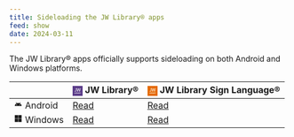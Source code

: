 ```yaml
---
title: Sideloading the JW Library® apps
feed: show
date: 2024-03-11
---
```

 
The JW Library® apps officially supports sideloading on both Android and Windows platforms.

|         | <svg style="vertical-align: middle;" xmlns="http://www.w3.org/2000/svg" width="18" height="18" viewBox="0 0 600 600" version="1.1"><path d="M 195 205.428 C 195 251.170, 194.607 280.737, 193.933 285.678 C 192.173 298.591, 186.549 308.836, 178.693 313.440 C 165.613 321.105, 147.297 318.104, 128.259 305.176 L 122.400 301.197 116.773 311.642 L 111.147 322.087 115.823 325.484 C 130.103 335.857, 145.906 341, 163.500 341 C 191.141 341, 207.049 331.014, 215.625 308.280 C 220.927 294.223, 221 292.889, 221 209.912 L 221 133 208 133 L 195 133 195 205.428 M 247.041 133.250 C 247.063 133.387, 257.552 179.625, 270.348 236 L 293.614 338.500 305.136 338.780 L 316.658 339.061 339.945 265.280 C 352.753 224.701, 363.759 190.189, 364.404 188.586 C 365.474 185.925, 367.474 192.336, 387.411 262.336 L 409.245 339 420.906 339 L 432.567 339 457.581 236.250 L 482.596 133.500 469.160 133.221 C 461.771 133.067, 455.603 133.067, 455.454 133.221 C 455.305 133.374, 447.416 168.487, 437.923 211.248 C 428.430 254.010, 420.514 288.847, 420.331 288.664 C 420.148 288.482, 410.382 255.295, 398.627 214.916 L 377.255 141.500 365.844 141.220 L 354.433 140.940 331.966 214.451 C 319.610 254.882, 309.270 287.971, 308.988 287.981 C 308.707 287.992, 304.511 269.212, 299.664 246.250 C 294.817 223.287, 287.436 188.412, 283.261 168.750 L 275.670 133 261.335 133 C 253.451 133, 247.018 133.113, 247.041 133.250 M 106 430.500 L 106 468 128 468 L 150 468 150 464 L 150 460 133 460 L 116 460 116 426.500 L 116 393 111 393 L 106 393 106 430.500 M 160 430.500 L 160 468 165 468 L 170 468 170 430.500 L 170 393 165 393 L 160 393 160 430.500 M 185 430.500 L 185 468 199.818 468 C 210.262 468, 216.171 467.544, 219.833 466.457 C 225.479 464.780, 231.260 460.333, 233.551 455.901 C 235.250 452.616, 235.455 444.334, 233.936 440.315 C 232.603 436.786, 228.402 432.292, 224.561 430.288 L 221.623 428.754 224.220 427.393 C 232.908 422.841, 234.122 407.189, 226.387 399.454 C 221.375 394.442, 215.216 393, 198.818 393 L 185 393 185 430.500 M 246 430.500 L 246 468 251 468 L 256 468 256 453 L 256 438 262.750 438.046 L 269.500 438.091 278.830 453.046 L 288.161 468 294.051 468 L 299.941 468 289.971 452.503 C 284.487 443.980, 280 436.801, 280 436.550 C 280 436.299, 281.913 435.228, 284.250 434.171 C 289.714 431.699, 292.768 428.723, 295.092 423.605 C 298.703 415.653, 296.988 406.725, 290.627 400.364 C 284.620 394.357, 279.128 393, 260.818 393 L 246 393 246 430.500 M 333.134 395.195 C 326.676 412.532, 307 466.854, 307 467.345 C 307 467.705, 309.138 468, 311.751 468 L 316.502 468 320.365 457 L 324.228 446 338.365 446 L 352.502 446 356.365 457 L 360.228 468 365.114 468 C 368.387 468, 369.981 467.587, 369.942 466.750 C 369.909 466.063, 363.933 449.300, 356.661 429.500 L 343.439 393.500 338.716 393.195 C 334.559 392.927, 333.889 393.167, 333.134 395.195 M 378 430.500 L 378 468 383 468 L 388 468 388 453 L 388 438 394.750 438.019 L 401.500 438.037 410.854 453.019 L 420.208 468 426.098 468 L 431.987 468 427.603 461.161 C 425.192 457.399, 420.695 450.408, 417.609 445.626 C 414.524 440.843, 412 436.774, 412 436.583 C 412 436.391, 414.464 435.029, 417.476 433.556 C 420.488 432.082, 423.794 429.667, 424.823 428.188 C 431.333 418.835, 429.999 406.596, 421.671 399.284 C 416.037 394.337, 409.897 393, 392.818 393 L 378 393 378 430.500 M 432.872 394.750 C 433.390 395.712, 439.255 405.659, 445.907 416.852 L 458 437.205 458 452.602 L 458 468 463 468 L 468 468 468 452.945 L 468 437.889 481 416 C 488.150 403.961, 494 393.861, 494 393.555 C 494 393.250, 491.628 393, 488.730 393 L 483.459 393 473.643 410.005 C 468.244 419.358, 463.464 426.787, 463.020 426.513 C 462.577 426.239, 458.003 418.601, 452.857 409.540 L 443.500 393.066 437.715 393.033 C 432.508 393.003, 432.024 393.175, 432.872 394.750 M 194 414 L 194 426 202.288 426 C 208.899 426, 211.476 425.545, 215.023 423.750 C 220.791 420.832, 222.914 415.994, 221.094 409.919 C 219.214 403.644, 215.630 402.008, 203.750 402.004 L 194 402 194 414 M 256 415.613 L 256 429.227 266.257 428.847 C 278.267 428.403, 282.428 426.623, 285.353 420.679 C 287.551 416.212, 287.004 411.546, 283.806 407.480 C 280.513 403.295, 276.197 402, 265.532 402 L 256 402 256 415.613 M 388 415.412 L 388 429 396.634 429 C 401.383 429, 407.034 428.471, 409.193 427.824 C 416.959 425.497, 420.796 417.285, 417.353 410.358 C 414.076 403.764, 411.337 402.546, 398.930 402.162 L 388 401.823 388 415.412 M 337.617 408 C 334.868 415.345, 328 435.427, 328 436.120 C 328 436.604, 332.725 437, 338.500 437 C 344.275 437, 349 436.884, 349 436.742 C 349 434.653, 338.019 406.926, 337.617 408 M 194.220 446.750 L 194.500 459.500 204.500 459.436 C 219.682 459.339, 225 455.846, 225 445.973 C 225 442.776, 224.362 441.208, 222.171 439.017 C 218.462 435.308, 213.434 434.012, 202.720 434.006 L 193.940 434 194.220 446.750" stroke="none" fill="#FFFFFF" fill-rule="evenodd"/><path d="M 0 300.002 L 0 600.003 300.250 599.752 L 600.500 599.500 600.752 299.750 L 601.003 0 300.502 0 L 0 0 0 300.002 M 0.493 300.500 C 0.493 465.500, 0.609 532.851, 0.750 450.169 C 0.891 367.487, 0.891 232.487, 0.750 150.169 C 0.609 67.851, 0.493 135.500, 0.493 300.500 M 195 205.428 C 195 251.170, 194.607 280.737, 193.933 285.678 C 192.173 298.591, 186.549 308.836, 178.693 313.440 C 165.613 321.105, 147.297 318.104, 128.259 305.176 L 122.400 301.197 116.773 311.642 L 111.147 322.087 115.823 325.484 C 130.103 335.857, 145.906 341, 163.500 341 C 191.141 341, 207.049 331.014, 215.625 308.280 C 220.927 294.223, 221 292.889, 221 209.912 L 221 133 208 133 L 195 133 195 205.428 M 247.041 133.250 C 247.063 133.387, 257.552 179.625, 270.348 236 L 293.614 338.500 305.136 338.780 L 316.658 339.061 339.945 265.280 C 352.753 224.701, 363.759 190.189, 364.404 188.586 C 365.474 185.925, 367.474 192.336, 387.411 262.336 L 409.245 339 420.906 339 L 432.567 339 457.581 236.250 L 482.596 133.500 469.160 133.221 C 461.771 133.067, 455.603 133.067, 455.454 133.221 C 455.305 133.374, 447.416 168.487, 437.923 211.248 C 428.430 254.010, 420.514 288.847, 420.331 288.664 C 420.148 288.482, 410.382 255.295, 398.627 214.916 L 377.255 141.500 365.844 141.220 L 354.433 140.940 331.966 214.451 C 319.610 254.882, 309.270 287.971, 308.988 287.981 C 308.707 287.992, 304.511 269.212, 299.664 246.250 C 294.817 223.287, 287.436 188.412, 283.261 168.750 L 275.670 133 261.335 133 C 253.451 133, 247.018 133.113, 247.041 133.250 M 106 430.500 L 106 468 128 468 L 150 468 150 464 L 150 460 133 460 L 116 460 116 426.500 L 116 393 111 393 L 106 393 106 430.500 M 160 430.500 L 160 468 165 468 L 170 468 170 430.500 L 170 393 165 393 L 160 393 160 430.500 M 185 430.500 L 185 468 199.818 468 C 210.262 468, 216.171 467.544, 219.833 466.457 C 225.479 464.780, 231.260 460.333, 233.551 455.901 C 235.250 452.616, 235.455 444.334, 233.936 440.315 C 232.603 436.786, 228.402 432.292, 224.561 430.288 L 221.623 428.754 224.220 427.393 C 232.908 422.841, 234.122 407.189, 226.387 399.454 C 221.375 394.442, 215.216 393, 198.818 393 L 185 393 185 430.500 M 246 430.500 L 246 468 251 468 L 256 468 256 453 L 256 438 262.750 438.046 L 269.500 438.091 278.830 453.046 L 288.161 468 294.051 468 L 299.941 468 289.971 452.503 C 284.487 443.980, 280 436.801, 280 436.550 C 280 436.299, 281.913 435.228, 284.250 434.171 C 289.714 431.699, 292.768 428.723, 295.092 423.605 C 298.703 415.653, 296.988 406.725, 290.627 400.364 C 284.620 394.357, 279.128 393, 260.818 393 L 246 393 246 430.500 M 333.134 395.195 C 326.676 412.532, 307 466.854, 307 467.345 C 307 467.705, 309.138 468, 311.751 468 L 316.502 468 320.365 457 L 324.228 446 338.365 446 L 352.502 446 356.365 457 L 360.228 468 365.114 468 C 368.387 468, 369.981 467.587, 369.942 466.750 C 369.909 466.063, 363.933 449.300, 356.661 429.500 L 343.439 393.500 338.716 393.195 C 334.559 392.927, 333.889 393.167, 333.134 395.195 M 378 430.500 L 378 468 383 468 L 388 468 388 453 L 388 438 394.750 438.019 L 401.500 438.037 410.854 453.019 L 420.208 468 426.098 468 L 431.987 468 427.603 461.161 C 425.192 457.399, 420.695 450.408, 417.609 445.626 C 414.524 440.843, 412 436.774, 412 436.583 C 412 436.391, 414.464 435.029, 417.476 433.556 C 420.488 432.082, 423.794 429.667, 424.823 428.188 C 431.333 418.835, 429.999 406.596, 421.671 399.284 C 416.037 394.337, 409.897 393, 392.818 393 L 378 393 378 430.500 M 432.872 394.750 C 433.390 395.712, 439.255 405.659, 445.907 416.852 L 458 437.205 458 452.602 L 458 468 463 468 L 468 468 468 452.945 L 468 437.889 481 416 C 488.150 403.961, 494 393.861, 494 393.555 C 494 393.250, 491.628 393, 488.730 393 L 483.459 393 473.643 410.005 C 468.244 419.358, 463.464 426.787, 463.020 426.513 C 462.577 426.239, 458.003 418.601, 452.857 409.540 L 443.500 393.066 437.715 393.033 C 432.508 393.003, 432.024 393.175, 432.872 394.750 M 194 414 L 194 426 202.288 426 C 208.899 426, 211.476 425.545, 215.023 423.750 C 220.791 420.832, 222.914 415.994, 221.094 409.919 C 219.214 403.644, 215.630 402.008, 203.750 402.004 L 194 402 194 414 M 256 415.613 L 256 429.227 266.257 428.847 C 278.267 428.403, 282.428 426.623, 285.353 420.679 C 287.551 416.212, 287.004 411.546, 283.806 407.480 C 280.513 403.295, 276.197 402, 265.532 402 L 256 402 256 415.613 M 388 415.412 L 388 429 396.634 429 C 401.383 429, 407.034 428.471, 409.193 427.824 C 416.959 425.497, 420.796 417.285, 417.353 410.358 C 414.076 403.764, 411.337 402.546, 398.930 402.162 L 388 401.823 388 415.412 M 337.617 408 C 334.868 415.345, 328 435.427, 328 436.120 C 328 436.604, 332.725 437, 338.500 437 C 344.275 437, 349 436.884, 349 436.742 C 349 434.653, 338.019 406.926, 337.617 408 M 194.220 446.750 L 194.500 459.500 204.500 459.436 C 219.682 459.339, 225 455.846, 225 445.973 C 225 442.776, 224.362 441.208, 222.171 439.017 C 218.462 435.308, 213.434 434.012, 202.720 434.006 L 193.940 434 194.220 446.750" stroke="none" fill="#5B3C89" fill-rule="evenodd"/></svg> JW Library®                                           | <svg style="vertical-align: middle;" xmlns="http://www.w3.org/2000/svg" width="18" height="18" viewBox="0 0 600 600" version="1.1"><path d="M 195 205.428 C 195 251.170, 194.607 280.737, 193.933 285.678 C 192.173 298.591, 186.549 308.836, 178.693 313.440 C 165.613 321.105, 147.297 318.104, 128.259 305.176 L 122.400 301.197 116.773 311.642 L 111.147 322.087 115.823 325.484 C 130.103 335.857, 145.906 341, 163.500 341 C 191.141 341, 207.049 331.014, 215.625 308.280 C 220.927 294.223, 221 292.889, 221 209.912 L 221 133 208 133 L 195 133 195 205.428 M 247.041 133.250 C 247.063 133.387, 257.552 179.625, 270.348 236 L 293.614 338.500 305.136 338.780 L 316.658 339.061 339.945 265.280 C 352.753 224.701, 363.759 190.189, 364.404 188.586 C 365.474 185.925, 367.474 192.336, 387.411 262.336 L 409.245 339 420.906 339 L 432.567 339 457.581 236.250 L 482.596 133.500 469.160 133.221 C 461.771 133.067, 455.603 133.067, 455.454 133.221 C 455.305 133.374, 447.416 168.487, 437.923 211.248 C 428.430 254.010, 420.514 288.847, 420.331 288.664 C 420.148 288.482, 410.382 255.295, 398.627 214.916 L 377.255 141.500 365.844 141.220 L 354.433 140.940 331.966 214.451 C 319.610 254.882, 309.270 287.971, 308.988 287.981 C 308.707 287.992, 304.511 269.212, 299.664 246.250 C 294.817 223.287, 287.436 188.412, 283.261 168.750 L 275.670 133 261.335 133 C 253.451 133, 247.018 133.113, 247.041 133.250 M 106 430.500 L 106 468 128 468 L 150 468 150 464 L 150 460 133 460 L 116 460 116 426.500 L 116 393 111 393 L 106 393 106 430.500 M 160 430.500 L 160 468 165 468 L 170 468 170 430.500 L 170 393 165 393 L 160 393 160 430.500 M 185 430.500 L 185 468 199.818 468 C 210.262 468, 216.171 467.544, 219.833 466.457 C 225.479 464.780, 231.260 460.333, 233.551 455.901 C 235.250 452.616, 235.455 444.334, 233.936 440.315 C 232.603 436.786, 228.402 432.292, 224.561 430.288 L 221.623 428.754 224.220 427.393 C 232.908 422.841, 234.122 407.189, 226.387 399.454 C 221.375 394.442, 215.216 393, 198.818 393 L 185 393 185 430.500 M 246 430.500 L 246 468 251 468 L 256 468 256 453 L 256 438 262.750 438.046 L 269.500 438.091 278.830 453.046 L 288.161 468 294.051 468 L 299.941 468 289.971 452.503 C 284.487 443.980, 280 436.801, 280 436.550 C 280 436.299, 281.913 435.228, 284.250 434.171 C 289.714 431.699, 292.768 428.723, 295.092 423.605 C 298.703 415.653, 296.988 406.725, 290.627 400.364 C 284.620 394.357, 279.128 393, 260.818 393 L 246 393 246 430.500 M 333.134 395.195 C 326.676 412.532, 307 466.854, 307 467.345 C 307 467.705, 309.138 468, 311.751 468 L 316.502 468 320.365 457 L 324.228 446 338.365 446 L 352.502 446 356.365 457 L 360.228 468 365.114 468 C 368.387 468, 369.981 467.587, 369.942 466.750 C 369.909 466.063, 363.933 449.300, 356.661 429.500 L 343.439 393.500 338.716 393.195 C 334.559 392.927, 333.889 393.167, 333.134 395.195 M 378 430.500 L 378 468 383 468 L 388 468 388 453 L 388 438 394.750 438.019 L 401.500 438.037 410.854 453.019 L 420.208 468 426.098 468 L 431.987 468 427.603 461.161 C 425.192 457.399, 420.695 450.408, 417.609 445.626 C 414.524 440.843, 412 436.774, 412 436.583 C 412 436.391, 414.464 435.029, 417.476 433.556 C 420.488 432.082, 423.794 429.667, 424.823 428.188 C 431.333 418.835, 429.999 406.596, 421.671 399.284 C 416.037 394.337, 409.897 393, 392.818 393 L 378 393 378 430.500 M 432.872 394.750 C 433.390 395.712, 439.255 405.659, 445.907 416.852 L 458 437.205 458 452.602 L 458 468 463 468 L 468 468 468 452.945 L 468 437.889 481 416 C 488.150 403.961, 494 393.861, 494 393.555 C 494 393.250, 491.628 393, 488.730 393 L 483.459 393 473.643 410.005 C 468.244 419.358, 463.464 426.787, 463.020 426.513 C 462.577 426.239, 458.003 418.601, 452.857 409.540 L 443.500 393.066 437.715 393.033 C 432.508 393.003, 432.024 393.175, 432.872 394.750 M 194 414 L 194 426 202.288 426 C 208.899 426, 211.476 425.545, 215.023 423.750 C 220.791 420.832, 222.914 415.994, 221.094 409.919 C 219.214 403.644, 215.630 402.008, 203.750 402.004 L 194 402 194 414 M 256 415.613 L 256 429.227 266.257 428.847 C 278.267 428.403, 282.428 426.623, 285.353 420.679 C 287.551 416.212, 287.004 411.546, 283.806 407.480 C 280.513 403.295, 276.197 402, 265.532 402 L 256 402 256 415.613 M 388 415.412 L 388 429 396.634 429 C 401.383 429, 407.034 428.471, 409.193 427.824 C 416.959 425.497, 420.796 417.285, 417.353 410.358 C 414.076 403.764, 411.337 402.546, 398.930 402.162 L 388 401.823 388 415.412 M 337.617 408 C 334.868 415.345, 328 435.427, 328 436.120 C 328 436.604, 332.725 437, 338.500 437 C 344.275 437, 349 436.884, 349 436.742 C 349 434.653, 338.019 406.926, 337.617 408 M 194.220 446.750 L 194.500 459.500 204.500 459.436 C 219.682 459.339, 225 455.846, 225 445.973 C 225 442.776, 224.362 441.208, 222.171 439.017 C 218.462 435.308, 213.434 434.012, 202.720 434.006 L 193.940 434 194.220 446.750" stroke="none" fill="#FFFFFF" fill-rule="evenodd"/><path d="M 0 300.002 L 0 600.003 300.250 599.752 L 600.500 599.500 600.752 299.750 L 601.003 0 300.502 0 L 0 0 0 300.002 M 0.493 300.500 C 0.493 465.500, 0.609 532.851, 0.750 450.169 C 0.891 367.487, 0.891 232.487, 0.750 150.169 C 0.609 67.851, 0.493 135.500, 0.493 300.500 M 195 205.428 C 195 251.170, 194.607 280.737, 193.933 285.678 C 192.173 298.591, 186.549 308.836, 178.693 313.440 C 165.613 321.105, 147.297 318.104, 128.259 305.176 L 122.400 301.197 116.773 311.642 L 111.147 322.087 115.823 325.484 C 130.103 335.857, 145.906 341, 163.500 341 C 191.141 341, 207.049 331.014, 215.625 308.280 C 220.927 294.223, 221 292.889, 221 209.912 L 221 133 208 133 L 195 133 195 205.428 M 247.041 133.250 C 247.063 133.387, 257.552 179.625, 270.348 236 L 293.614 338.500 305.136 338.780 L 316.658 339.061 339.945 265.280 C 352.753 224.701, 363.759 190.189, 364.404 188.586 C 365.474 185.925, 367.474 192.336, 387.411 262.336 L 409.245 339 420.906 339 L 432.567 339 457.581 236.250 L 482.596 133.500 469.160 133.221 C 461.771 133.067, 455.603 133.067, 455.454 133.221 C 455.305 133.374, 447.416 168.487, 437.923 211.248 C 428.430 254.010, 420.514 288.847, 420.331 288.664 C 420.148 288.482, 410.382 255.295, 398.627 214.916 L 377.255 141.500 365.844 141.220 L 354.433 140.940 331.966 214.451 C 319.610 254.882, 309.270 287.971, 308.988 287.981 C 308.707 287.992, 304.511 269.212, 299.664 246.250 C 294.817 223.287, 287.436 188.412, 283.261 168.750 L 275.670 133 261.335 133 C 253.451 133, 247.018 133.113, 247.041 133.250 M 106 430.500 L 106 468 128 468 L 150 468 150 464 L 150 460 133 460 L 116 460 116 426.500 L 116 393 111 393 L 106 393 106 430.500 M 160 430.500 L 160 468 165 468 L 170 468 170 430.500 L 170 393 165 393 L 160 393 160 430.500 M 185 430.500 L 185 468 199.818 468 C 210.262 468, 216.171 467.544, 219.833 466.457 C 225.479 464.780, 231.260 460.333, 233.551 455.901 C 235.250 452.616, 235.455 444.334, 233.936 440.315 C 232.603 436.786, 228.402 432.292, 224.561 430.288 L 221.623 428.754 224.220 427.393 C 232.908 422.841, 234.122 407.189, 226.387 399.454 C 221.375 394.442, 215.216 393, 198.818 393 L 185 393 185 430.500 M 246 430.500 L 246 468 251 468 L 256 468 256 453 L 256 438 262.750 438.046 L 269.500 438.091 278.830 453.046 L 288.161 468 294.051 468 L 299.941 468 289.971 452.503 C 284.487 443.980, 280 436.801, 280 436.550 C 280 436.299, 281.913 435.228, 284.250 434.171 C 289.714 431.699, 292.768 428.723, 295.092 423.605 C 298.703 415.653, 296.988 406.725, 290.627 400.364 C 284.620 394.357, 279.128 393, 260.818 393 L 246 393 246 430.500 M 333.134 395.195 C 326.676 412.532, 307 466.854, 307 467.345 C 307 467.705, 309.138 468, 311.751 468 L 316.502 468 320.365 457 L 324.228 446 338.365 446 L 352.502 446 356.365 457 L 360.228 468 365.114 468 C 368.387 468, 369.981 467.587, 369.942 466.750 C 369.909 466.063, 363.933 449.300, 356.661 429.500 L 343.439 393.500 338.716 393.195 C 334.559 392.927, 333.889 393.167, 333.134 395.195 M 378 430.500 L 378 468 383 468 L 388 468 388 453 L 388 438 394.750 438.019 L 401.500 438.037 410.854 453.019 L 420.208 468 426.098 468 L 431.987 468 427.603 461.161 C 425.192 457.399, 420.695 450.408, 417.609 445.626 C 414.524 440.843, 412 436.774, 412 436.583 C 412 436.391, 414.464 435.029, 417.476 433.556 C 420.488 432.082, 423.794 429.667, 424.823 428.188 C 431.333 418.835, 429.999 406.596, 421.671 399.284 C 416.037 394.337, 409.897 393, 392.818 393 L 378 393 378 430.500 M 432.872 394.750 C 433.390 395.712, 439.255 405.659, 445.907 416.852 L 458 437.205 458 452.602 L 458 468 463 468 L 468 468 468 452.945 L 468 437.889 481 416 C 488.150 403.961, 494 393.861, 494 393.555 C 494 393.250, 491.628 393, 488.730 393 L 483.459 393 473.643 410.005 C 468.244 419.358, 463.464 426.787, 463.020 426.513 C 462.577 426.239, 458.003 418.601, 452.857 409.540 L 443.500 393.066 437.715 393.033 C 432.508 393.003, 432.024 393.175, 432.872 394.750 M 194 414 L 194 426 202.288 426 C 208.899 426, 211.476 425.545, 215.023 423.750 C 220.791 420.832, 222.914 415.994, 221.094 409.919 C 219.214 403.644, 215.630 402.008, 203.750 402.004 L 194 402 194 414 M 256 415.613 L 256 429.227 266.257 428.847 C 278.267 428.403, 282.428 426.623, 285.353 420.679 C 287.551 416.212, 287.004 411.546, 283.806 407.480 C 280.513 403.295, 276.197 402, 265.532 402 L 256 402 256 415.613 M 388 415.412 L 388 429 396.634 429 C 401.383 429, 407.034 428.471, 409.193 427.824 C 416.959 425.497, 420.796 417.285, 417.353 410.358 C 414.076 403.764, 411.337 402.546, 398.930 402.162 L 388 401.823 388 415.412 M 337.617 408 C 334.868 415.345, 328 435.427, 328 436.120 C 328 436.604, 332.725 437, 338.500 437 C 344.275 437, 349 436.884, 349 436.742 C 349 434.653, 338.019 406.926, 337.617 408 M 194.220 446.750 L 194.500 459.500 204.500 459.436 C 219.682 459.339, 225 455.846, 225 445.973 C 225 442.776, 224.362 441.208, 222.171 439.017 C 218.462 435.308, 213.434 434.012, 202.720 434.006 L 193.940 434 194.220 446.750" stroke="none" fill="#E56A05" fill-rule="evenodd"/></svg> JW Library Sign Language®                                 |
| ------- | ---------------------------------------------------- | -------------------------------------------------------- |
| <svg xmlns="http://www.w3.org/2000/svg" width="1em" height="1em" viewBox="0 0 24 24"><path fill="currentColor" d="M2.692 17.02q.206-2.272 1.398-4.173q1.192-1.9 3.175-3.02l-1.561-2.7q-.13-.206-.066-.408q.066-.202.277-.327q.2-.105.393-.04q.192.065.319.256l1.565 2.715Q10.012 8.56 12 8.56q1.988 0 3.808.763l1.565-2.715q.127-.19.32-.256q.192-.065.392.04q.211.125.277.327q.065.202-.066.408l-1.561 2.7q1.983 1.12 3.175 3.02q1.192 1.901 1.398 4.172zm5.08-2.328q.445 0 .75-.307q.305-.308.305-.753t-.308-.75q-.307-.305-.752-.305q-.446 0-.75.307q-.305.308-.305.753q0 .446.307.75t.753.305m8.461 0q.446 0 .75-.307q.305-.308.305-.753t-.307-.75q-.308-.305-.753-.305t-.75.307q-.305.308-.305.753q0 .446.308.75t.752.305"/></svg> Android | [Read](https://www.jw.org/finder?wtlocale=E&docid=802013298&srcid=share) | [Read](https://www.jw.org/finder?wtlocale=E&docid=802013309&srcid=share) |
| <svg xmlns="http://www.w3.org/2000/svg" width="1em" height="1em" viewBox="0 0 24 24"><path fill="currentColor" d="M2.75 7.189V2.865c0-.102 0-.115.115-.115h8.622c.128 0 .14 0 .14.128V11.5c0 .128 0 .128-.14.128H2.865c-.102 0-.115 0-.115-.116zM7.189 21.25H2.865c-.102 0-.115 0-.115-.116V12.59c0-.128 0-.128.128-.128h8.635c.102 0 .115 0 .115.115v8.57c0 .09 0 .103-.116.103zM21.25 7.189v4.31c0 .116 0 .116-.116.116h-8.557c-.102 0-.128 0-.128-.115V2.865c0-.09 0-.102.115-.102h8.48c.206 0 .206 0 .206.205zm-8.763 9.661v-4.273c0-.09 0-.115.103-.09h8.621c.026 0 0 .09 0 .142v8.518a.064.064 0 0 1-.017.06a.064.064 0 0 1-.06.017H12.54s-.09 0-.077-.09V16.85z"/></svg> Windows | [Read](https://www.jw.org/finder?wtlocale=E&docid=802013324&srcid=share) | [Read](https://www.jw.org/finder?wtlocale=E&docid=802013325&srcid=share) |
